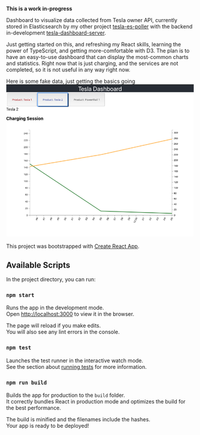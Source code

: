 __This is a work in-progress__

Dashboard to visualize data collected from Tesla owner API, currently stored in Elasticsearch by my other project 
[tesla-es-poller](https://github.com/jchull/tesla-es-poller) with the backend in-development 
[tesla-dashboard-server](https://github.com/jchull/tesla-dashboard-server).

Just getting started on this, and refreshing my React skills, learning the power of TypeScript, 
and getting more-comfortable with D3. The plan is to have an easy-to-use 
dashboard that can display the most-common charts and statistics. Right now that is just charging, and the services are not 
completed, so it is not useful in any way right now. 

Here is some fake data, just getting the basics going
![fake_data](./images/BasicFakeDataScreenshot.png)

This project was bootstrapped with [Create React App](https://github.com/facebook/create-react-app).

## Available Scripts

In the project directory, you can run:

### `npm start`

Runs the app in the development mode.<br>
Open [http://localhost:3000](http://localhost:3000) to view it in the browser.

The page will reload if you make edits.<br>
You will also see any lint errors in the console.

### `npm test`

Launches the test runner in the interactive watch mode.<br>
See the section about [running tests](https://facebook.github.io/create-react-app/docs/running-tests) for more information.

### `npm run build`

Builds the app for production to the `build` folder.<br>
It correctly bundles React in production mode and optimizes the build for the best performance.

The build is minified and the filenames include the hashes.<br>
Your app is ready to be deployed!
